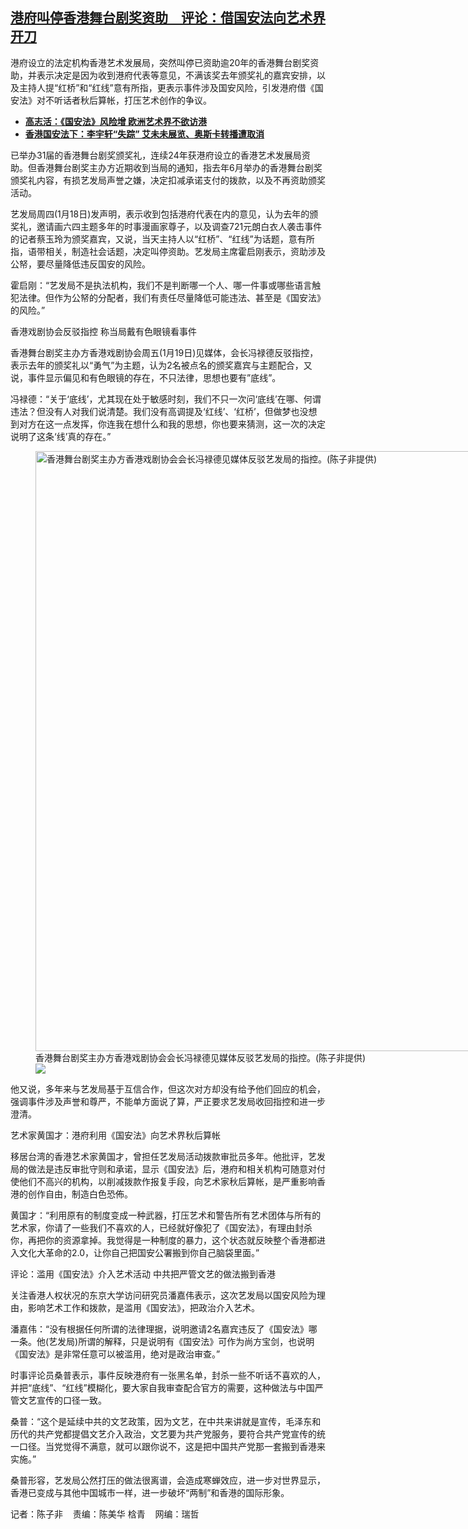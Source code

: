 <!--1705680420000-->
[港府叫停香港舞台剧奖资助　评论：借国安法向艺术界开刀](https://www.rfa.org/mandarin/yataibaodao/gangtai/ec-01192024073803.html)
------

<p>港府设立的法定机构香港艺术发展局，突然叫停已资助逾20年的香港舞台剧奖资助，并表示决定是因为收到港府代表等意见，不满该奖去年颁奖礼的嘉宾安排，以及主持人提“红桥”和“红线”意有所指，更表示事件涉及国安风险，引发港府借《国安法》对不听话者秋后算帐，打压艺术创作的争议。</p><ul><li><strong><a href="https://www.rfa.org/mandarin/duomeiti/svideo/sv-10122023064327.html">高志活：《国安法》风险增 欧洲艺术界不欲访港</a></strong></li><li><a href="https://www.rfa.org/mandarin/yataibaodao/gangtai/bx2-03292021110151.html"><strong>香港国安法下：李宇轩“失踪” 艾未未展览、奥斯卡转播遭取消</strong></a></li></ul><p>已举办31届的香港舞台剧奖颁奖礼，连续24年获港府设立的香港艺术发展局资助。但香港舞台剧奖主办方近期收到当局的通知，指去年6月举办的香港舞台剧奖颁奖礼内容，有损艺发局声誉之嫌，决定扣减承诺支付的拨款，以及不再资助颁奖活动。</p><p>艺发局周四(1月18日)发声明，表示收到包括港府代表在内的意见，认为去年的颁奖礼，邀请画六四主题多年的时事漫画家尊子，以及调查721元朗白衣人袭击事件的记者蔡玉玲为颁奖嘉宾，又说，当天主持人以“红桥”、“红线”为话题，意有所指，语带相关，制造社会话题，决定叫停资助。艺发局主席霍启刚表示，资助涉及公帑，要尽量降低违反国安的风险。</p><p>霍启刚：“艺发局不是执法机构，我们不是判断哪一个人、哪一件事或哪些语言触犯法律。但作为公帑的分配者，我们有责任尽量降低可能违法、甚至是《国安法》的风险。”</p><p>香港戏剧协会反驳指控 称当局戴有色眼镜看事件</p><p>香港舞台剧奖主办方香港戏剧协会周五(1月19日)见媒体，会长冯禄德反驳指控，表示去年的颁奖礼以“勇气”为主题，认为2名被点名的颁奖嘉宾与主题配合，又说，事件显示偏见和有色眼镜的存在，不只法律，思想也要有”底线”。</p><p>冯禄德：“关于‘底线’，尤其现在处于敏感时刻，我们不只一次问‘底线’在哪、何谓违法？但没有人对我们说清楚。我们没有高调提及‘红线’、‘红桥’，但做梦也没想到对方在这一点发挥，你连我在想什么和我的思想，你也要来猜测，这一次的决定说明了这条‘线’真的存在。”</p><p><figure class="image-richtext image-inline captioned" style="width:1280px;"><img alt="香港舞台剧奖主办方香港戏剧协会会长冯禄德见媒体反驳艺发局的指控。(陈子非提供)" height="960" src="https://www.rfa.org/mandarin/yataibaodao/gangtai/ec-01192024073803.html/99996e2f821e53f0526759564e3b529e65b999996e2f620f5267534f4f1a4f1a957f51af79845fb789c15a924f5353cd9a73827a53d15c407684630763a73002-96485b50975e63d04f9b.jpg/@@images/eb26f1ad-07c9-4e43-9035-c687e274075d.jpeg" title="香港舞台剧奖主办方香港戏剧协会会长冯禄德见媒体反驳艺发局的指控。(陈子非提供).jpg" width="1280"/><figcaption class="image-caption">香港舞台剧奖主办方香港戏剧协会会长冯禄德见媒体反驳艺发局的指控。(陈子非提供)</figcaption><small></small><div id="zoomattribute"><a data-caption="香港舞台剧奖主办方香港戏剧协会会长冯禄德见媒体反驳艺发局的指控。(陈子非提供)" data-fancybox="" href="https://www.rfa.org/mandarin/yataibaodao/gangtai/ec-01192024073803.html/99996e2f821e53f0526759564e3b529e65b999996e2f620f5267534f4f1a4f1a957f51af79845fb789c15a924f5353cd9a73827a53d15c407684630763a73002-96485b50975e63d04f9b.jpg" id="single_image" title="香港舞台剧奖主办方香港戏剧协会会长冯禄德见媒体反驳艺发局的指控。(陈子非提供)"><img src="/++plone++rfa-resources/img/icon-zoom.png"/></a></div></figure></p><p>他又说，多年来与艺发局基于互信合作，但这次对方却没有给予他们回应的机会，强调事件涉及声誉和尊严，不能单方面说了算，严正要求艺发局收回指控和进一步澄清。</p><p>艺术家黄国才：港府利用《国安法》向艺术界秋后算帐</p><p>移居台湾的香港艺术家黄国才，曾担任艺发局活动拨款审批员多年。他批评，艺发局的做法是违反审批守则和承诺，显示《国安法》后，港府和相关机构可随意对付使他们不高兴的机构，以削减拨款作报复手段，向艺术家秋后算帐，是严重影响香港的创作自由，制造白色恐佈。</p><p>黄国才：“利用原有的制度变成一种武器，打压艺术和警告所有艺术团体与所有的艺术家，你请了一些我们不喜欢的人，已经就好像犯了《国安法》，有理由封杀你，再把你的资源拿掉。我觉得是一种制度的暴力，这个状态就反映整个香港都进入文化大革命的2.0，让你自己把国安公署搬到你自己脑袋里面。”</p><p>评论：滥用《国安法》介入艺术活动 中共把严管文艺的做法搬到香港</p><p>关注香港人权状况的东京大学访问研究员潘嘉伟表示，这次艺发局以国安风险为理由，影响艺术工作和拨款，是滥用《国安法》，把政治介入艺术。</p><p>潘嘉伟：“没有根据任何所谓的法律理据，说明邀请2名嘉宾违反了《国安法》哪一条。他(艺发局)所谓的解释，只是说明有《国安法》可作为尚方宝剑，也说明《国安法》是非常任意可以被滥用，绝对是政治审查。”</p><p>时事评论员桑普表示，事件反映港府有一张黑名单，封杀一些不听话不喜欢的人，并把“底线”、“红线”模糊化，要大家自我审查配合官方的需要，这种做法与中国严管文艺宣传的口径一致。</p><p>桑普：“这个是延续中共的文艺政策，因为文艺，在中共来讲就是宣传，毛泽东和历代的共产党都提倡文艺介入政治，文艺要为共产党服务，要符合共产党宣传的统一口径。当党觉得不满意，就可以跟你说不，这是把中国共产党那一套搬到香港来实施。”</p><p>桑普形容，艺发局公然打压的做法很离谱，会造成寒蝉效应，进一步对世界显示，香港已变成与其他中国城市一样，进一步破坏“两制”和香港的国际形象。</p><p>记者：陈子非    责编：陈美华 梒青    网编：瑞哲</p>
